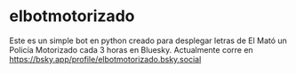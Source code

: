 # elbotmotorizado

Este es un simple bot en python creado para desplegar letras de El Mató un Policía Motorizado cada 3 horas en Bluesky.
Actualmente corre en https://bsky.app/profile/elbotmotorizado.bsky.social